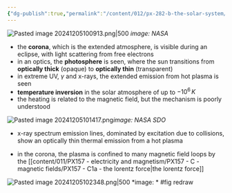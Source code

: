 ```yaml
---
{"dg-publish":true,"permalink":"/content/012/px-282-b-the-solar-system/g-the-sun/px-282-g4-solar-atmosphere/","created":"2024-12-05T10:07:55.492+00:00","updated":"2024-12-05T10:24:11.523+00:00"}
---
```


![Pasted image 20241205100913.png|500](/img/user/pics/Pasted%20image%2020241205100913.png)
*image: NASA*

- the **corona**, which is the extended atmosphere, is visible during an eclipse, with light scattering from free electrons
- in an optics, the **photosphere** is seen, where the sun transitions from **optically thick** (opaque) to **optically thin** (transparent)
- in extreme UV, $\gamma$ and x-rays, the extended emission from hot plasma is seen
- **temperature inversion** in the solar atmosphere of up to $-10^6\,K$
- the heating is related to the magnetic field, but the mechanism is poorly understood

![Pasted image 20241205101417.png](/img/user/pics/Pasted%20image%2020241205101417.png)*image: NASA SDO*

- x-ray spectrum emission lines, dominated by excitation due to collisions, show an optically thin thermal emission from a hot plasma

- in the corona, the plasma is confined to many magnetic field loops by the [[content/011/PX157 - electricity and magnetism/PX157 - C - magnetic fields/PX157 - C1a - the lorentz force\|the lorentz force]]

![Pasted image 20241205102348.png|500](/img/user/pics/Pasted%20image%2020241205102348.png)
*image: * #fig redraw

